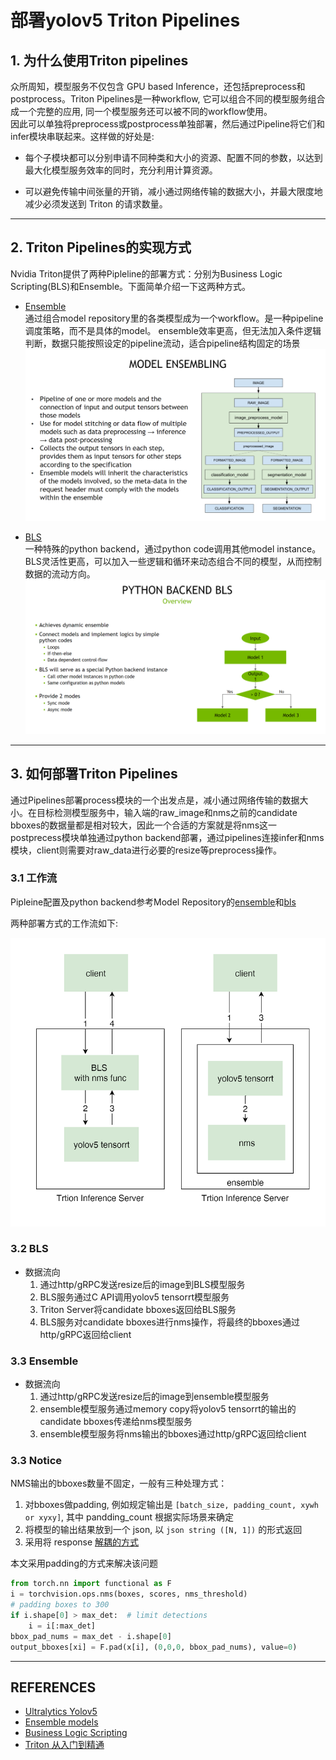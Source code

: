 # 部署yolov5 Triton Pipelines

## 1. 为什么使用Triton pipelines

众所周知，模型服务不仅包含 GPU based Inference，还包括preprocess和postprocess。Triton Pipelines是一种workflow, 它可以组合不同的模型服务组合成一个完整的应用, 同一个模型服务还可以被不同的workflow使用。  
因此可以单独将preprocess或postprocess单独部署，然后通过Pipeline将它们和infer模块串联起来。这样做的好处是: 
- 每个子模块都可以分别申请不同种类和大小的资源、配置不同的参数，以达到最大化模型服务效率的同时，充分利用计算资源。

-  可以避免传输中间张量的开销，减小通过网络传输的数据大小，并最大限度地减少必须发送到 Triton 的请求数量。

---

## 2. Triton Pipelines的实现方式
Nvidia Triton提供了两种Pipleline的部署方式：分别为Business Logic Scripting(BLS)和Ensemble。下面简单介绍一下这两种方式。

- [Ensemble](https://github.com/triton-inference-server/server/blob/main/docs/user_guide/architecture.md#ensemble-models)  
通过组合model repository里的各类模型成为一个workflow。是一种pipeline调度策略，而不是具体的model。 ensemble效率更高，但无法加入条件逻辑判断，数据只能按照设定的pipeline流动，适合pipeline结构固定的场景
![](..//assets/ensemble.png)

- [BLS](https://github.com/triton-inference-server/python_backend#business-logic-scripting)  
一种特殊的python backend，通过python code调用其他model instance。BLS灵活性更高，可以加入一些逻辑和循环来动态组合不同的模型，从而控制数据的流动方向。
![](../assets/bls.png)

---

## 3. 如何部署Triton Pipelines

通过Pipelines部署process模块的一个出发点是，减小通过网络传输的数据大小。在目标检测模型服务中，输入端的raw_image和nms之前的candidate bboxes的数据量都是相对较大，因此一个合适的方案就是将nms这一postprecess模块单独通过python backend部署，通过pipelines连接infer和nms模块，client则需要对raw_data进行必要的resize等preprocess操作。


### 3.1 工作流
Pipleine配置及python backend参考Model Repository的[ensemble](../triton/model_repository/simple_yolov5_ensemble/)和[bls](../triton/model_repository/simple_yolov5_bls/)

两种部署方式的工作流如下:  

![](../assets/bls_ensemble.png)



### 3.2 BLS

- 数据流向
    1. 通过http/gRPC发送resize后的image到BLS模型服务
    2. BLS服务通过C API调用yolov5 tensorrt模型服务
    3. Triton Server将candidate bboxes返回给BLS服务
    4. BLS服务对candidate bboxes进行nms操作，将最终的bboxes通过http/gRPC返回给client

 

### 3.3 Ensemble

- 数据流向
    1. 通过http/gRPC发送resize后的image到ensemble模型服务
    2. ensemble模型服务通过memory copy将yolov5 tensorrt的输出的candidate bboxes传递给nms模型服务
    3. ensemble模型服务将nms输出的bboxes通过http/gRPC返回给client

### 3.3 Notice

NMS输出的bboxes数量不固定，一般有三种处理方式：

1. 对bboxes做padding, 例如规定输出是 `[batch_size, padding_count, xywh or xyxy]`, 其中 pandding_count 根据实际场景来确定
2. 将模型的输出结果放到一个 json, 以 `json string ([N, 1])` 的形式返回
3. 采用将 response [解耦的方式](https://github.com/triton-inference-server/python_backend#decoupled-mode)

本文采用padding的方式来解决该问题
```python
from torch.nn import functional as F
i = torchvision.ops.nms(boxes, scores, nms_threshold)
# padding boxes to 300
if i.shape[0] > max_det:  # limit detections
    i = i[:max_det]
bbox_pad_nums = max_det - i.shape[0]
output_bboxes[xi] = F.pad(x[i], (0,0,0, bbox_pad_nums), value=0)
```

---
## REFERENCES


- [Ultralytics Yolov5](https://github.com/ultralytics/yolov5.git)
- [Ensemble models](https://github.com/triton-inference-server/server/blob/main/docs/user_guide/architecture.md#ensemble-models)
- [Business Logic Scripting](https://github.com/triton-inference-server/python_backend#business-logic-scripting)
- [Triton 从入门到精通](https://space.bilibili.com/1320140761/channel/collectiondetail?sid=493256)